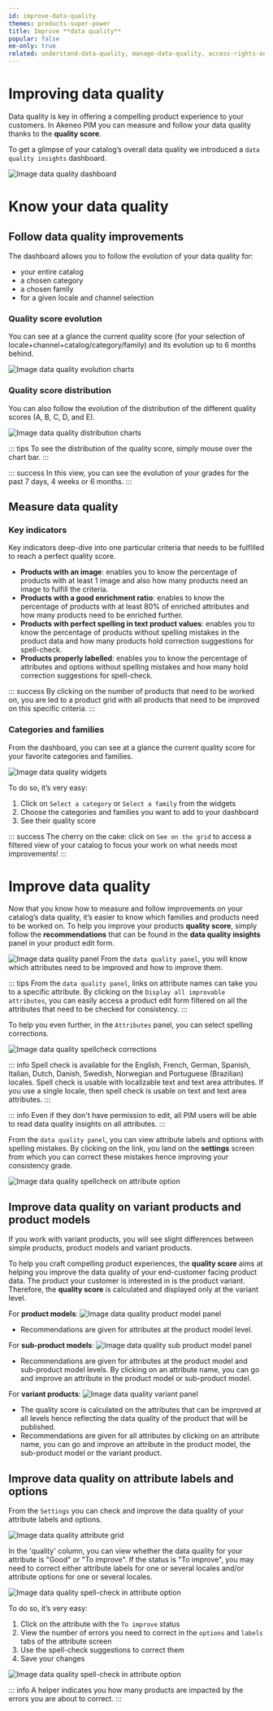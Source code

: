 ```yaml
---
id: improve-data-quality
themes: products-super-power
title: Improve **data quality**
popular: false
ee-only: true
related: understand-data-quality, manage-data-quality, access-rights-on-data-quality
---
```


# Improving data quality
Data quality is key in offering a compelling product experience to your customers.
In Akeneo PIM you can measure and follow your data quality thanks to the **quality score**.

To get a glimpse of your catalog’s overall data quality we introduced a `data quality insights` dashboard.


![Image data quality dashboard](../img/data-quality-dashboard.png)


# Know your data quality

## Follow data quality improvements
The dashboard allows you to follow the evolution of your data quality for:
- your entire catalog
- a chosen category
- a chosen family
- for a given locale and channel selection

### Quality score evolution
You can see at a glance the current quality score (for your selection of locale+channel+catalog/category/family) and its evolution up to 6 months behind.

![Image data quality evolution charts](../img/data-quality-evolution-chart.png)

### Quality score distribution
You can also follow the evolution of the distribution of the different quality scores (A, B, C, D, and E).

![Image data quality distribution charts](../img/data-quality-distribution-chart.png)


::: tips
To see the distribution of the quality score, simply mouse over the chart bar.
:::

::: success
In this view, you can see the evolution of your grades for the past 7 days, 4 weeks or 6 months.
:::

## Measure data quality

### Key indicators
Key indicators deep-dive into one particular criteria that needs to be fulfilled to reach a perfect quality score.

- **Products with an image**: enables you to know the percentage of products with at least 1 image and also how many products need an image to fulfill the criteria.
- **Products with a good enrichment ratio**: enables to know the percentage of products with at least 80% of enriched attributes and how many products need to be enriched further.
- **Products with perfect spelling in text product values**: enables you to know the percentage of products without spelling mistakes in the product data and how many products hold correction suggestions for spell-check.
- **Products properly labelled**: enables you to know the percentage of attributes and options without spelling mistakes and how many hold correction suggestions for spell-check.

::: success
By clicking on the number of products that need to be worked on, you are led to a product grid with all products that need to be improved on this specific criteria.
:::

### Categories and families

From the dashboard, you can see at a glance the current quality score for your favorite categories and families.

![Image data quality widgets](../img/data-quality-widgets.png)

To do so, it’s very easy:
1. Click on `Select a category` or `Select a family` from the widgets
2. Choose the categories and families you want to add to your dashboard
3. See their quality score

::: success
The cherry on the cake: click on `See on the grid` to access a filtered view of your catalog to focus your work on what needs most improvements!
:::


# Improve data quality
Now that you know how to measure and follow improvements on your catalog’s data quality, it’s easier to know which families and products need to be worked on.
To help you improve your products **quality score**, simply follow the **recommendations** that can be found in the **data quality insights** panel in your product edit form.

![Image data quality panel](../img/data-quality-panel.png)
From the `data quality panel`, you will know which attributes need to be improved and how to improve them.

::: tips
From the `data quality panel`, links on attribute names can take you to a specific attribute. By clicking on the `Display all improvable attributes`, you can easily access a product edit form filtered on all the attributes that need to be checked for consistency.
:::

To help you even further, in the `Attributes` panel, you can select spelling corrections.

![Image data quality spellcheck corrections](../img/data-quality-spelling.png)

::: info
Spell check is available for the English, French, German, Spanish, Italian, Dutch, Danish, Swedish, Norwegian and Portuguese (Brazilian) locales.
Spell check is usable with localizable text and text area attributes.
If you use a single locale, then spell check is usable on text and text area attributes.
:::

::: info
Even if they don't have permission to edit, all PIM users will be able to read data quality insights on all attributes.
:::

From the `data quality panel`, you can view attribute labels and options with spelling mistakes. By clicking on the link, you land on the **settings** screen from which you can correct these mistakes hence improving your consistency grade.

![Image data quality spellcheck on attribute option](../img/data-quality-spelling-option.png)


## Improve data quality on variant products and product models

If you work with variant products, you will see slight differences between simple products, product models and variant products.

To help you craft compelling product experiences, the **quality score** aims at helping you improve the data quality of your end-customer facing product data. The product your customer is interested in is the product variant. Therefore, the **quality score** is calculated and displayed only at the variant level.

For **product models**:
![Image data quality product model panel](../img/data-quality-model-panel.png)
- Recommendations are given for attributes at the product model level.

For **sub-product models**:
![Image data quality sub product model panel](../img/data-quality-sub-model-panel.png)
- Recommendations are given for attributes at the product model and sub-product model levels. By clicking on an attribute name, you can go and improve an attribute in the product model or sub-product model.

For **variant products**:
![Image data quality variant panel](../img/data-quality-variant-panel.png)
- The quality score is calculated on the attributes that can be improved at all levels hence reflecting the data quality of the product that will be published.
- Recommendations are given for all attributes by clicking on an attribute name, you can go and improve an attribute in the product model, the sub-product model or the variant product.

## Improve data quality on attribute labels and options

From the `Settings` you can check and improve the data quality of your attribute labels and options.

![Image data quality attribute grid](../img/data-quality-attribute-grid.png)

In the 'quality' column, you can view whether the data quality for your attribute is "Good" or "To improve".
If the status is "To improve", you may need to correct either attribute labels for one or several locales and/or attribute options for one or several locales.

![Image data quality spell-check in attribute option](../img/data-quality-spelling-option.png)

To do so, it’s very easy:
1. Click on the attribute with the `To improve` status
2. View the number of errors you need to correct in the `options` and `labels` tabs of the attribute screen
3. Use the spell-check suggestions to correct them
4. Save your changes

![Image data quality spell-check in attribute option](../img/data-quality-attribute-helper.png)

::: info
A helper indicates you how many products are impacted by the errors you are about to correct.
:::
